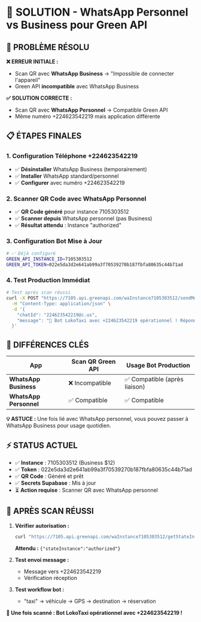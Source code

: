 # 📱 SOLUTION - WhatsApp Personnel vs Business pour Green API

## 🚨 PROBLÈME RÉSOLU

**❌ ERREUR INITIALE :**
- Scan QR avec **WhatsApp Business** → "Impossible de connecter l'appareil"
- Green API **incompatible** avec WhatsApp Business

**✅ SOLUTION CORRECTE :**
- Scan QR avec **WhatsApp Personnel** → Compatible Green API
- Même numéro +224623542219 mais application différente

## 📋 ÉTAPES FINALES

### **1. Configuration Téléphone +224623542219**
- ✅ **Désinstaller** WhatsApp Business (temporairement)
- ✅ **Installer** WhatsApp standard/personnel
- ✅ **Configurer** avec numéro +224623542219

### **2. Scanner QR Code avec WhatsApp Personnel**
- ✅ **QR Code généré** pour instance 7105303512
- ✅ **Scanner depuis** WhatsApp personnel (pas Business)
- ✅ **Résultat attendu** : Instance "authorized"

### **3. Configuration Bot Mise à Jour**
```bash
# ✅ Déjà configuré
GREEN_API_INSTANCE_ID=7105303512
GREEN_API_TOKEN=022e5da3d2e641ab99a3f70539270b187fbfa80635c44b71ad
```

### **4. Test Production Immédiat**
```bash
# Test après scan réussi
curl -X POST "https://7105.api.greenapi.com/waInstance7105303512/sendMessage/022e5da3d2e641ab99a3f70539270b187fbfa80635c44b71ad" \
  -H "Content-Type: application/json" \
  -d '{
    "chatId": "224623542219@c.us",
    "message": "🎉 Bot LokoTaxi avec +224623542219 opérationnel ! Répondez taxi pour tester."
  }'
```

## 🔧 DIFFÉRENCES CLÉS

| App | Scan QR Green API | Usage Bot Production |
|-----|-------------------|---------------------|
| **WhatsApp Business** | ❌ Incompatible | ✅ Compatible (après liaison) |
| **WhatsApp Personnel** | ✅ Compatible | ✅ Compatible |

**💡 ASTUCE :** Une fois lié avec WhatsApp personnel, vous pouvez passer à WhatsApp Business pour usage quotidien.

## ⚡ STATUS ACTUEL

- ✅ **Instance** : 7105303512 (Business $12)
- ✅ **Token** : 022e5da3d2e641ab99a3f70539270b187fbfa80635c44b71ad  
- ✅ **QR Code** : Généré et prêt
- ✅ **Secrets Supabase** : Mis à jour
- ⏳ **Action requise** : Scanner QR avec WhatsApp personnel

## 🎯 APRÈS SCAN RÉUSSI

1. **Vérifier autorisation :**
   ```bash
   curl "https://7105.api.greenapi.com/waInstance7105303512/getStateInstance/022e5da3d2e641ab99a3f70539270b187fbfa80635c44b71ad"
   ```
   **Attendu :** `{"stateInstance":"authorized"}`

2. **Test envoi message :**
   - Message vers +224623542219
   - Vérification réception

3. **Test workflow bot :**
   - "taxi" → véhicule → GPS → destination → réservation

**🚀 Une fois scanné : Bot LokoTaxi opérationnel avec +224623542219 !**